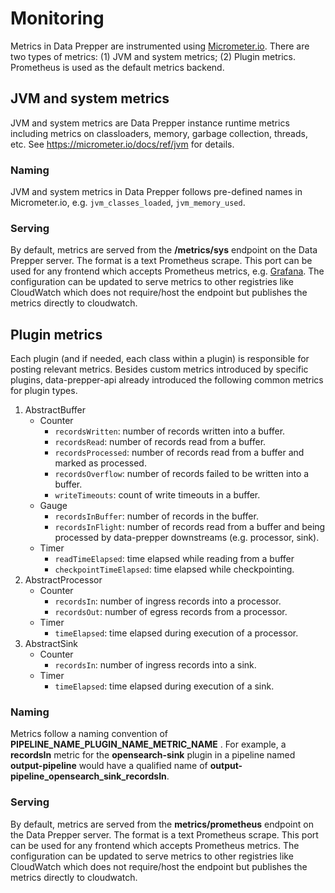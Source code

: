 # Monitoring
Metrics in Data Prepper are instrumented using [Micrometer.io](https://micrometer.io/). There are two types of metrics: 
(1) JVM and system metrics; (2) Plugin metrics. Prometheus is used as the default metrics backend.

## JVM and system metrics

JVM and system metrics are Data Prepper instance runtime metrics including metrics on classloaders, memory, 
garbage collection, threads, etc. See https://micrometer.io/docs/ref/jvm for details.

### Naming

JVM and system metrics in Data Prepper follows pre-defined names in Micrometer.io, e.g. `jvm_classes_loaded`, `jvm_memory_used`.

### Serving

By default, metrics are served from the **/metrics/sys** endpoint on the Data Prepper server. The format
is a text Prometheus scrape. This port can be used for any frontend which accepts Prometheus metrics, e.g. 
[Grafana](https://prometheus.io/docs/visualization/grafana/). The configuration can be updated to serve metrics to other 
registries like CloudWatch which does not require/host the endpoint but publishes the metrics directly to cloudwatch.

## Plugin metrics

Each plugin (and if needed, each class within a plugin) is responsible for posting relevant 
metrics. Besides custom metrics introduced by specific plugins, data-prepper-api already introduced the following common metrics for
plugin types.

1. AbstractBuffer
    - Counter
        - `recordsWritten`: number of records written into a buffer.
        - `recordsRead`: number of records read from a buffer.
        - `recordsProcessed`: number of records read from a buffer and marked as processed.
        - `recordsOverflow`: number of records failed to be written into a buffer.
        - `writeTimeouts`: count of write timeouts in a buffer.
    - Gauge
        - `recordsInBuffer`: number of records in the buffer.
        - `recordsInFlight`: number of records read from a buffer and being processed by data-prepper downstreams (e.g. processor, sink).
    - Timer
        - `readTimeElapsed`: time elapsed while reading from a buffer
        - `checkpointTimeElapsed`: time elapsed while checkpointing.
2. AbstractProcessor
    - Counter
        - `recordsIn`: number of ingress records into a processor.
        - `recordsOut`: number of egress records from a processor.
    - Timer
        - `timeElapsed`: time elapsed during execution of a processor.
3. AbstractSink
    - Counter
        - `recordsIn`: number of ingress records into a sink.
    - Timer
        - `timeElapsed`: time elapsed during execution of a sink. 

### Naming
Metrics follow a naming convention of **PIPELINE_NAME_PLUGIN_NAME_METRIC_NAME** . For example, a 
**recordsIn** metric for the **opensearch-sink** plugin in a pipeline named **output-pipeline**
would have a qualified name of **output-pipeline_opensearch_sink_recordsIn**.

### Serving
By default, metrics are served from the **metrics/prometheus** endpoint on the Data Prepper server. The format
is a text Prometheus scrape. This port can be used for any frontend which accepts Prometheus metrics. The configuration 
can be updated to serve metrics to other registries like CloudWatch which does not require/host the endpoint but 
publishes the metrics directly to cloudwatch.
